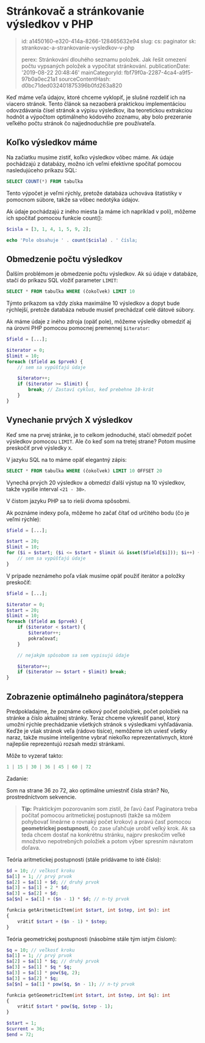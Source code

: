 Stránkovač a stránkovanie výsledkov v PHP
=========================================

> id: a1450160-e320-414a-8266-128465632e94
> slug:
> 	cs: paginator
> 	sk: strankovac-a-strankovanie-vysledkov-v-php
> 
> perex: Stránkování dlouhého seznamu položek. Jak řešit omezení počtu vypsaných položek a vypočítat stránkování.
> publicationDate: '2019-08-22 20:48:46'
> mainCategoryId: fbf79f0a-2287-4ca4-a9f5-97b0a0ec21a1
> sourceContentHash: d0bc71ded032401875396b0fd263a820

Keď máme veľa údajov, ktoré chceme vyklopiť, je slušné rozdeliť ich na viacero stránok. Tento článok sa nezaoberá praktickou implementáciou odovzdávania čísel stránok a výpisu výsledkov, iba teoretickou extrakciou hodnôt a výpočtom optimálneho kódového zoznamu, aby bolo prezeranie veľkého počtu stránok čo najjednoduchšie pre používateľa.

Koľko výsledkov máme
----------------------

Na začiatku musíme zistiť, koľko výsledkov vôbec máme. Ak údaje pochádzajú z databázy, možno ich veľmi efektívne spočítať pomocou nasledujúceho príkazu SQL:

```sql
SELECT COUNT(*) FROM tabuľka
```


Tento výpočet je veľmi rýchly, pretože databáza uchováva štatistiky v pomocnom súbore, takže sa vôbec nedotýka údajov.

Ak údaje pochádzajú z iného miesta (a máme ich napríklad v poli), môžeme ich spočítať pomocou funkcie count():

```php
$cisla = [3, 1, 4, 1, 5, 9, 2];

echo 'Pole obsahuje ' . count($cisla) . ' čísla;
```


Obmedzenie počtu výsledkov
----------------------

Ďalším problémom je obmedzenie počtu výsledkov. Ak sú údaje v databáze, stačí do príkazu SQL vložiť parameter `LIMIT`:

```sql
SELECT * FROM tabuľka WHERE (čokoľvek) LIMIT 10
```


Týmto príkazom sa vždy získa maximálne 10 výsledkov a dopyt bude rýchlejší, pretože databáza nebude musieť prechádzať celé dátové súbory.

Ak máme údaje z iného zdroja (opäť pole), môžeme výsledky obmedziť aj na úrovni PHP pomocou pomocnej premennej `$iterator`:

```php
$field = [...];

$iterator = 0;
$limit = 10;
foreach ($field as $prvek) {
	// sem sa vypúšťajú údaje

	$iterator++;
	if ($iterator >= $limit) {
	    break; // Zastaví cyklus, keď prebehne 10-krát
	}
}
```


Vynechanie prvých X výsledkov
----------------------

Keď sme na prvej stránke, je to celkom jednoduché, stačí obmedziť počet výsledkov pomocou `LIMIT`. Ale čo keď som na tretej strane? Potom musíme preskočiť prvé výsledky `X`.

V jazyku SQL na to máme opäť elegantný zápis:

```sql
SELECT * FROM tabuľka WHERE (čokoľvek) LIMIT 10 OFFSET 20
```


Vynechá prvých 20 výsledkov a obmedzí ďalší výstup na 10 výsledkov, takže vypíše interval `<21 - 30>`.

V čistom jazyku PHP sa to rieši dvoma spôsobmi.

Ak poznáme indexy poľa, môžeme ho začať čítať od určitého bodu (čo je veľmi rýchle):

```php
$field = [...];

$start = 20;
$limit = 10;
for ($i = $start; ($i <= $start + $limit && isset($field[$i])); $i++) {
	// sem sa vypúšťajú údaje
}
```


V prípade neznámeho poľa však musíme opäť použiť iterátor a položky preskočiť:

```php
$field = [...];

$iterator = 0;
$start = 20;
$limit = 10;
foreach ($field as $prvek) {
	if ($iterator < $start) {
		$iterator++;
		pokračovať;
	}

	// nejakým spôsobom sa sem vypisujú údaje

	$iterator++;
	if ($iterator >= $start + $limit) break;
}
```


Zobrazenie optimálneho paginátora/steppera
----------------------

Predpokladajme, že poznáme celkový počet položiek, počet položiek na stránke a číslo aktuálnej stránky. Teraz chceme vykresliť panel, ktorý umožní rýchle prechádzanie všetkých stránok s výsledkami vyhľadávania. Keďže je však stránok veľa (rádovo tisíce), nemôžeme ich uviesť všetky naraz, takže musíme inteligentne vybrať niekoľko reprezentatívnych, ktoré najlepšie reprezentujú rozsah medzi stránkami.

Môže to vyzerať takto:

```php
1 | 15 | 30 | 36 | 45 | 60 | 72
```


Zadanie:

Som na strane 36 zo 72, ako optimálne umiestniť čísla strán?
No, prostredníctvom sekvencie.

> **Tip:** Praktickým pozorovaním som zistil, že ľavú časť Paginatora treba počítať pomocou aritmetickej postupnosti (takže sa môžem pohybovať lineárne o rovnaký počet krokov) a pravú časť pomocou **geometrickej postupnosti**, čo zase uľahčuje urobiť veľký krok. Ak sa teda chcem dostať na konkrétnu stránku, najprv preskočím veľké množstvo nepotrebných položiek a potom výber spresním návratom doľava.

Teória aritmetickej postupnosti (stále pridávame to isté číslo):

```php
$d = 10; // veľkosť kroku
$a[1] = 1; // prvý prvok
$a[2] = $a[1] + $d; // druhý prvok
$a[3] = $a[1] + 2 * $d;
$a[3] = $a[2] + $d;
$a[$n] = $a[1] + ($n - 1) * $d; // n-tý prvok

funkcia getAritmeticItem(int $start, int $step, int $n): int
{
	vrátiť $start + ($n - 1) * $step;
}
```


Teória geometrickej postupnosti (násobíme stále tým istým číslom):

```php
$q = 10; // veľkosť kroku
$a[1] = 1; // prvý prvok
$a[2] = $a[1] * $q; // druhý prvok
$a[3] = $a[1] * $q * $q;
$a[3] = $a[1] * pow($q, 2);
$a[3] = $a[2] * $q;
$a[$n] = $a[1] * pow($q, $n - 1); // n-tý prvok

funkcia getGeometricItem(int $start, int $step, int $q): int
{
	vrátiť $start * pow($q, $step - 1);
}
```



```php
$start = 1;
$current = 36;
$end = 72;
```
